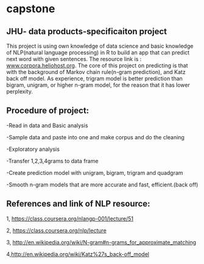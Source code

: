 # capstone
JHU- data products-specificaiton project
--------------------

This project is using own knowledge of data science and basic knowledge of NLP(natural language processing) in R to build an app that can predict next word with given sentences. The resource link is : www.corpora.heliohost.org. The core of this project on predicting is that with the background of Markov chain rule(n-gram prediction), and Katz back off model. As experience, trigram model is better prediction than bigram, unigram, or higher n-gram model, for the reason that it has lower perplexity.

Procedure of project: 
----------------

-Read in data and Basic analysis

-Sample data and paste into one and make corpus and do the cleaning

-Exploratory analysis

-Transfer 1,2,3,4grams to data frame

-Create prediction model with unigram, bigram, trigram and quadgram

-Smooth n-gram models that are more accurate and fast, efficient.(back off)

References and link of NLP resource: 
-----------------
1, https://class.coursera.org/nlangp-001/lecture/51

2, https://class.coursera.org/nlp/lecture

3, http://en.wikipedia.org/wiki/N-gram#n-grams_for_approximate_matching

4,http://en.wikipedia.org/wiki/Katz%27s_back-off_model